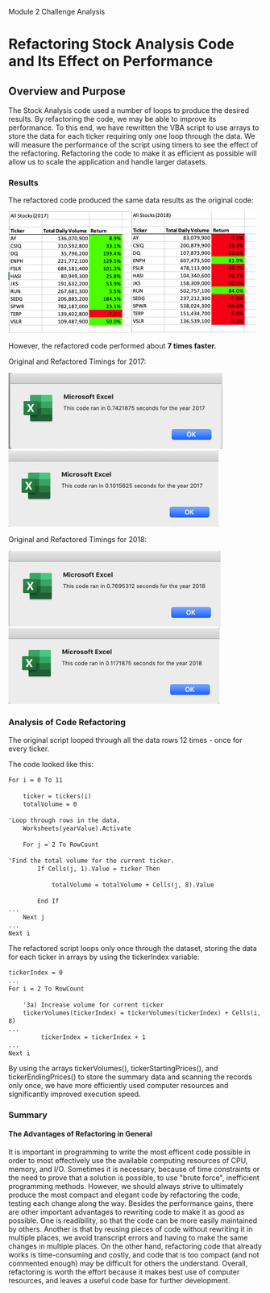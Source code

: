 Module 2 Challenge Analysis

# Refactoring Stock Analysis Code and Its Effect on Performance

## Overview and Purpose
The Stock Analysis code used a number of loops to produce the desired results.  By refactoring the code, we may be able to improve its performance.  To this end, we have rewritten the VBA script to use arrays to store the data for each ticker requiring only one loop through the data.  We will measure the performance of the script using timers to see the effect of the refactoring.  Refactoring the code to make it as efficient as possible will allow us to scale the application and handle larger datasets.

### Results
The refactored code produced the same data results as the original code: 

<img src=/Resources/Refactored_Output_2017.png></img>
<img src=/Resources/Refactored_Output_2018.png></img>

However, the refactored code performed about <b>7 times faster.</b>

Original and Refactored Timings for 2017:

<img src=/Resources/Unrefactored_Timing_2017.png></img>
<img src=/Resources/VBA_Challenge_2017.png></img>

Original and Refactored Timings for 2018:

<img src=/Resources/Unrefactored_Timing_2018.png></img>
<img src=/Resources/VBA_Challenge_2018.png></img>

### Analysis of Code Refactoring
The original script looped through all the data rows 12 times - once for every ticker.

The code looked like this:

    For i = 0 To 11
    
        ticker = tickers(i)
        totalVolume = 0
        
    'Loop through rows in the data.
        Worksheets(yearValue).Activate
            
        For j = 2 To RowCount
            
    'Find the total volume for the current ticker.
            If Cells(j, 1).Value = ticker Then
                
                totalVolume = totalVolume + Cells(j, 8).Value
                
            End If
    ...
        Next j
    ...
    Next i

The refactored script loops only once through the dataset, storing the data for each ticker in arrays by using the tickerIndex variable:

    tickerIndex = 0
    ...
    For i = 2 To RowCount

        '3a) Increase volume for current ticker
        tickerVolumes(tickerIndex) = tickerVolumes(tickerIndex) + Cells(i, 8)
    ...  
             tickerIndex = tickerIndex + 1
    ...           
    Next i

By using the arrays tickerVolumes(), tickerStartingPrices(), and tickerEndingPrices() to store the summary data and scanning the records only once, we have more efficiently used computer resources and significantly improved execution speed.

### Summary
#### The Advantages of Refactoring in General
It is important in programming to write the most efficent code possible in order to most effectively use the available computing resources of CPU, memory, and I/O.  Sometimes it is necessary, because of time constraints or the need to prove that a solution is possible, to use "brute force", inefficient programming methods.  However, we should always strive to ultimately produce the most compact and elegant code by refactoring the code, testing each change along the way.  Besides the performance gains, there are other important advantages to rewriting code to make it as good as possible.  One is readibility, so that the code can be more easily maintained by others.  Another is that by reusing pieces of code without rewriting it in multiple places, we avoid transcript errors and having to make the same changes in multiple places.  On the other hand, refactoring code that already works is time-consuming and costly, and code that is too compact (and not commented enough) may be difficult for others the understand.  Overall, refactoring is worth the effort because it makes best use of computer resources, and leaves a useful code base for further development.





